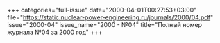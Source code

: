 +++
categories="full-issue"
date="2000-04-01T00:27:53+03:00"
file="https://static.nuclear-power-engineering.ru/journals/2000/04.pdf"
issue="2000-04"
issue_name="2000 - №04"
title="Полный номер журнала №04 за 2000 год"
+++